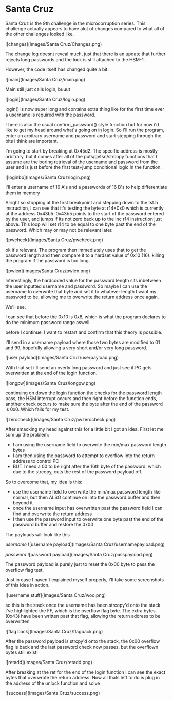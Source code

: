 # Santa Cruz

Santa Cruz is the 9th challenge in the microcorruption series.
This challenge actually appears to have alot of changes compared to what all of the other challenges looked like.

![changes](Images/Santa Cruz/Changes.png)

The change log doesnt reveal much, just that there is an update that further rejects long passwords and the lock is still attached to the HSM-1.

However, the code itself has changed quite a bit.

![main](Images/Santa Cruz/main.png)

Main still just calls login, buuut


![login](Images/Santa Cruz/login.png)

login() is now super long and contains extra thing like for the first time ever a username is required with the password.

There is also the usual confirm_password() style function but for now i'd like to get my head around what's going on in login.
So i'll run the program, enter an arbitrary username and password and start stepping through the bits I think are important.

I'm going to start by breaking at 0x45d2. The specific address is mostly arbitrary, but it comes after all of the puts/getsn/strcopy functions that I assume are the boring retrieval of the username and password from the user and is just before the first test+jump conditional logic in the function.

![loginbp](Images/Santa Cruz/login.png)

I'll enter a username of 16 A's and a passwords of 16 B's to help differentiate them in memory

Alright so stopping at the first breakpoint and stepping down to the tst.b instruction, I can see that it's testing the byte at r14+0x0 which is currently at the address 0x43b5.
0x43b5 points to the start of the password entered by the user, and jumps if its not zero back up to the inc r14 instruction just above.
This loop will set r14 to be equal to one byte past the end of the password. Which may or may not be relevant later.

![pwcheck](Images/Santa Cruz/pwcheck.png)

ok it's relevant.
The program then immediately uses that to get the password length and then compare it to a hardset value of 0x10 (16). killing the program if the password is too long.

![pwlen](Images/Santa Cruz/pwlen.png)

Interestingly, the hardcoded value for the password length sits inbetween the user inputted username and password.
So maybe I can use the username to overwrite that byte and set it to whatever length I want my password to be, allowing me to overwrite the return address once again.

We'll see.

I can see that before the 0x10 is 0x8, which is what the program declares to do the minimum password range aswell.

before I continue, I want to restart and confirm that this theory is possible.

I'll send in a username payload where those two bytes are modified to 01 and 99, hopefully allowing a very short and/or very long password.

![user payload](Images/Santa Cruz/userpayload.png)

With that set i'll send an overly long password and just see if PC gets overwritten at the end of the login function.

![longpw](Images/Santa Cruz/longpw.png)


continuing on down the login function the checks for the password length pass, the HSM interrupt occurs and then right before the function ends, another check occurs to make sure the byte after the end of the password is 0x0. Which fails for my test.

![zerocheck](Images/Santa Cruz/pwzerocheck.png)

After smacking my head against this for a little bit I got an idea.
First let me sum up the problem:

- I am using the username field to overwrite the min/max password length bytes
- I am then using the password to attempt to overflow into the return address to control PC
- BUT I need a 00 to be right after the 16th byte of the password, which due to the strcopy, cuts the rest of the password payload off.


So to overcome that, my idea is this:

- use the username field to overwrite the min/max password length like normal, but then ALSO continue on into the password buffer and then beyond it
- once the username input has overwritten past the password field I can find and overwrite the return address
- I then use the password input to overwrite one byte past the end of the password buffer and restore the 0x00


The payloads will look like this

*username*
![username payload](Images/Santa Cruz/usernamepayload.png)

*password*
![password payload](Images/Santa Cruz/passpayload.png)

The password payload is purely just to reset the 0x00 byte to pass the overflow flag test.

Just in case I haven't explained myself properly, i'll take some screenshots of this idea in action.

![username stuff](Images/Santa Cruz/woo.png)

so this is the stack once the username has been strcopy'd onto the stack. I've highlighted the FF, which is the overflow flag byte.
The extra bytes (0x43) have been written past that flag, allowing the return address to be overwritten


![flag back](Images/Santa Cruz/flagback.png)

After the password payload is strcpy'd onto the stack, the 0x00 overflow flag is back and the last password check now passes, but the overflown bytes still exist!

![retadd](Images/Santa Cruz/retadd.png)

After breaking at the ret for the end of the login function I can see the exact bytes that overwrote the return address.
Now all thats left to do is plug in the address of the unlock function and solve

![success](Images/Santa Cruz/success.png)